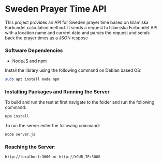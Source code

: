 # Sweden Prayer Time API
This project provides an API for Sweden prayer time based on Islamiska Forbundet calculation method. It sends a request to Islamiska Forbundet API with a location name and current date and parses the request and sends back the prayer times as a JSON respose

### Software Dependencies
* NodeJS and npm

Install the library using the following command on Debian based OS: 
```bash
sudo apt install node npm
```

### Installing Packages and Running the Server
To build and run the test at first navigate to the folder and run the following command:
```bash
npm install
```
To run the server enter the following command:
```bash
node server.js
```

### Reaching the Server:
```
http://localhost:3000 or http://YOUR_IP:3000
```
